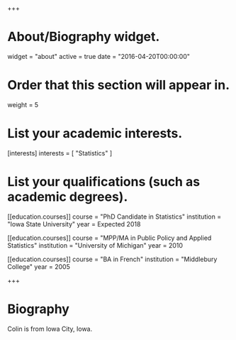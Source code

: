 +++
# About/Biography widget.
widget = "about"
active = true
date = "2016-04-20T00:00:00"

# Order that this section will appear in.
weight = 5

# List your academic interests.
[interests]
  interests = [
    "Statistics"
  ]

# List your qualifications (such as academic degrees).
[[education.courses]]
  course = "PhD Candidate in Statistics"
  institution = "Iowa State University"
  year = Expected 2018

[[education.courses]]
  course = "MPP/MA in Public Policy and Applied Statistics"
  institution = "University of Michigan"
  year = 2010

[[education.courses]]
  course = "BA in French"
  institution = "Middlebury College"
  year = 2005
 
+++

# Biography

Colin is from Iowa City, Iowa.


